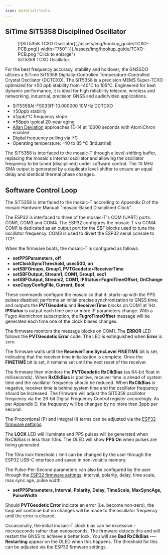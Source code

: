 ```yaml
---
icon: material/tools
---
```


## SiTime SiT5358 Disciplined Oscillator

<figure markdown>
[![SiT5358 TCXO Oscillator](./assets/img/hookup_guide/TCXO-PCB.png){ width="750" }](./assets/img/hookup_guide/TCXO-PCB.png "Click to enlarge")
<figcaption markdown>SiT5358 TCXO Oscillator.</figcaption>
</figure>

For the best frequency accuracy, stability and holdover, the GNSSDO utilizes a SiTime SiT5358 Digitally-Controlled Temperature-Controlled Crystal Oscillator (DCTCXO).
The SiT5358 is a precision MEMS Super-TCXO optimized for ±50 ppb stability from -40°C to 105°C. Engineered for best dynamic performance, it is ideal for high reliability telecom, wireless and networking, industrial, precision GNSS and audio/video applications.

- SiT5358AI-FS033IT-10.000000 10MHz DCTCXO
- ±50ppb stability
- ±1ppb/°C frequency slope
- ±58ppb typical 20-year aging
- [Allan Deviation](./assets/img/hookup_guide/Allan_Deviation.jpg) approaches 1E-14 at 10000 seconds with AtomiChron enabled
- Digital frequency pulling via I²C
- Operating temperature: -40 to 85 °C (Industrial)

The SiT5358 is interfaced to the mosaic-T through a level-shifting buffer, replacing the mosaic's internal oscillator and allowing the oscillator frequency to be tuned (disciplined) under software control. The 10 MHz SMA output is generated by a duplicate level-shifter to ensure an equal delay and identical thermal phase changes.

## Software Control Loop

The SiT5358 is interfaced to the mosaic-T according to Appendix D of the mosaic Hardware Manual: "mosaic-Based Disciplined Clock".

The ESP32 is interfaced to three of the mosaic-T's COM (UART) ports: COM1, COM3 and COM4. The ESP32 configures the mosaic-T via COM4. COM1 is dedicated as an output port for the SBF blocks used to tune the oscillator frequency. COM3 is used to divert the ESP32 serial console to TCP.

When the firmware boots, the mosaic-T is configured as follows:

- **setPPSParameters, off**
- **setClockSyncThreshold, usec500, on**
- **setSBFGroups, Group1, PVTGeodetic+ReceiverTime**
- **setSBFOutput, Stream1, COM1, Group1, sec1**
- **setSBFOutput, Stream2, COM1, IPStatus+FugroTimeOffset, OnChange**
- **exeCopyConfigFile, Current, Boot**

These commands configure the mosaic so that it: starts-up with the PPS pulses disabled; performs an initial precise synchronization to GNSS time; and outputs the **PVTGeodetic** and **ReceiverTime** blocks on COM1 at 1Hz. **IPStatus** is output each time one or more IP parameters change. With a Fugro Atomichron subscription, the **FugroTimeOffset** message will be generated each time one of the clock biases changes.

The firmware monitors the message blocks on COM1. The **ERROR** LED follows the **PVTGeodetic Error** code. The LED is extinguished when **Error** is zero.

The firmware waits until the **ReceiverTime SyncLevel FINETIME** bit is set, indicating that the receiver time initialization is complete. Once the **FINETIME** bit is set, it remains set until the next reset of the receiver.

The firmware then monitors the **PVTGeodetic RxClkBias** (as 64-bit float in milliseconds). When **RxClkBias** is positive, receiver time is ahead of system time and the oscillator frequency should be reduced. When **RxClkBias** is negative, receiver time is behind system time and the oscillator frequency should be increased. The firmware will adjust the SiT5358 oscillator frequency via the 26-bit Digital Frequency Control register accordingly. As per Appendix D, the frequency will be changed by no more than 3ppb per second.

The Proportional (P) and Integral (I) terms can be adjusted via the [ESP32 firmware settings](./software_overview.md#configure-operation).

The **LOCK** LED will illuminate and PPS pulses will be generated when RxClkBias is less than 10ns. The OLED will show **PPS On** when pulses are being generated.

The 10ns lock threshold / limit can be changed by the user through the ESP32 USB-C interface and saved in non-volatile memory.

The Pulse-Per-Second parameters can also be configured by the user through the [ESP32 firmware settings](./software_overview.md#configure-operation): interval, polarity, delay, time scale, max sync age, pulse width.

- **setPPSParameters, Interval, Polarity, Delay, TimeScale, MaxSyncAge, PulseWidth**

Should **PVTGeodetic Error** indicate an error (i.e. become non-zero), the loop will continue but no changes will be made to the oscillator frequency until the error is cleared.

Occasionally, the initial mosaic-T clock bias can be excessive - microseconds rather than nanoseconds. The firmware detects this and will restart the GNSS to achieve a better lock. You will see **Bad RxClkBias --- Restarting** appear on the OLED when this happens. The threshold for this can be adjusted via the ESP32 firmware settings.

